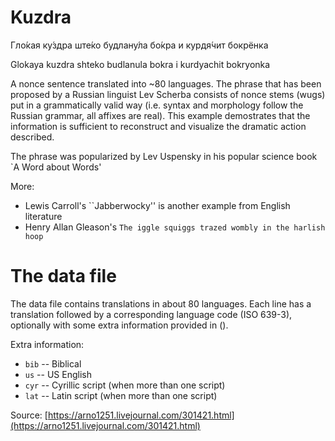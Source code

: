 # Kuzdra

Гло́кая ку́здра ште́ко будлану́ла бо́кра и курдя́чит бокрёнка

Glokaya kuzdra shteko budlanula bokra i kurdyachit bokryonka

A nonce sentence translated into ~80 languages. The phrase that has been proposed by a Russian linguist Lev Scherba consists of nonce stems (wugs) put in a grammatically valid way (i.e. syntax and morphology follow the Russian grammar, all affixes are real). This example demostrates that the information is sufficient to reconstruct and visualize the dramatic action described. 

The phrase was popularized by Lev Uspensky in his popular science book `A Word about Words'

More: 
 - Lewis Carroll's ``Jabberwocky'' is another example from English literature 
 - Henry Allan Gleason's ``The iggle squiggs trazed wombly in the harlish hoop``

# The data file
The data file contains translations in about 80 languages. Each line has a translation followed by a corresponding language code (ISO 639-3), optionally with some extra information provided in (). 

Extra information:
 - `bib` -- Biblical
 - `us` -- US English
 - `cyr` -- Cyrillic script (when more than one script)
 - `lat` -- Latin script (when more than one script)




Source: [https://arno1251.livejournal.com/301421.html](https://arno1251.livejournal.com/301421.html)
